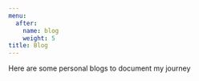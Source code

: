 ```yaml
---
menu:
  after:
    name: blog
    weight: 5
title: Blog
---
```


Here are some personal blogs to document my journey
